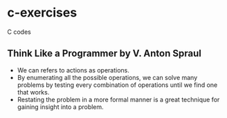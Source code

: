 # c-exercises
C codes

## Think Like a Programmer by V. Anton Spraul
* We can refers to actions as operations.
* By enumerating all the possible operations, we can solve many problems by testing every combination of operations until we find one that works.
* Restating the problem in a more formal manner is a great technique for gaining insight into a problem.